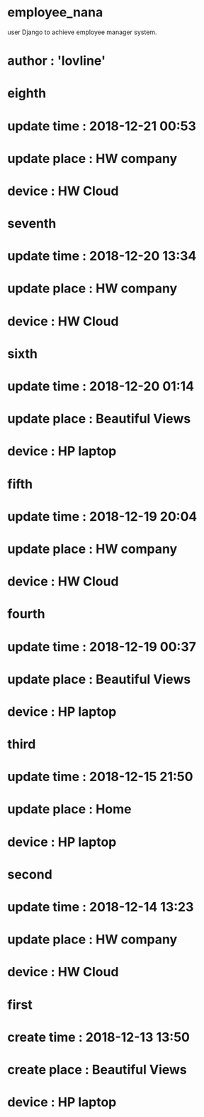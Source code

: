 # employee_nana
user Django to achieve employee manager system.

# author : 'lovline'

# eighth
# update time : 2018-12-21 00:53
# update place : HW company
# device : HW Cloud

# seventh
# update time : 2018-12-20 13:34
# update place : HW company
# device : HW Cloud

# sixth
# update time : 2018-12-20 01:14
# update place : Beautiful Views
# device : HP laptop

# fifth
# update time : 2018-12-19 20:04
# update place : HW company
# device : HW Cloud

# fourth
# update time : 2018-12-19 00:37
# update place : Beautiful Views
# device : HP laptop

# third
# update time : 2018-12-15 21:50
# update place : Home
# device : HP laptop

# second
# update time : 2018-12-14 13:23
# update place : HW company
# device : HW Cloud

# first
# create time : 2018-12-13 13:50
# create place : Beautiful Views
# device : HP laptop
